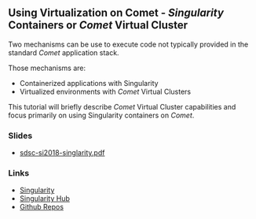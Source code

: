 ## Using Virtualization on Comet - _Singularity_ Containers or _Comet_ Virtual Cluster

Two mechanisms can be use to execute code not typically provided in the standard
 _Comet_ application stack.

Those mechanisms are:

- Containerized applications with Singularity
- Virtualized environments with _Comet_ Virtual Clusters

This tutorial will briefly describe _Comet_ Virtual Cluster capabilities and
focus primarily on using Singularity containers on _Comet_.

### Slides

- [sdsc-si2018-singlarity.pdf](./sdsc-si2018-singlarity.pdf)

### Links

- [Singularity](https://www.sylabs.io/singularity/)
- [Singularity Hub](https://singularity-hub.org)
- [Github Repos](https://github.com/hpcdevops/)
